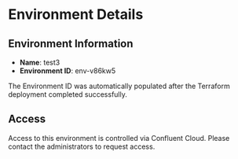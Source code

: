 # Environment Details

## Environment Information

- **Name**: test3
- **Environment ID**: env-v86kw5

The Environment ID was automatically populated after the Terraform deployment completed successfully.

## Access

Access to this environment is controlled via Confluent Cloud. Please contact the administrators to request access.

